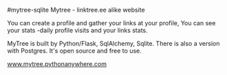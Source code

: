 #mytree-sqlite
Mytree - linktree.ee alike website

You can create a profile and gather your links at your profile,
You can see your stats -daily profile visits and your links stats.

MyTree is built by Python/Flask, SqlAlchemy, Sqlite.
There is also a version with Postgres.
It's open source and free to use.

www.mytree.pythonanywhere.com
